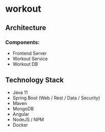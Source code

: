 # workout

## Architecture

### Components:
- Frontend Server
- Workout Service
- Workout DB


## Technology Stack
- Java 11
- Spring Boot (Web / Rest / Data / Security)
- Maven
- MongoDB
- Angular
- NodeJS / NPM
- Docker

